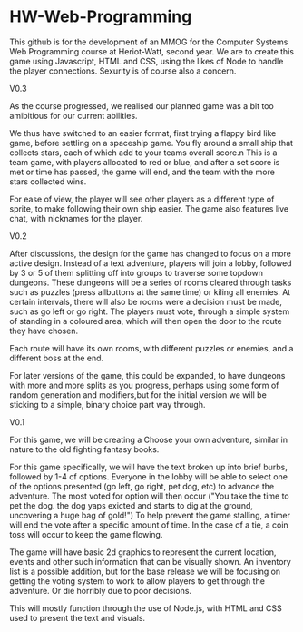 # HW-Web-Programming

This github is for the development of an MMOG for the Computer Systems Web Programming course at Heriot-Watt, second year. We are to create this game using Javascript, HTML and CSS, using the likes of Node to handle the player connections. Sexurity is of course also a concern.

V0.3

As the course progressed, we realised our planned game was a bit too amibitious for our current abilities.

We thus have switched to an easier format, first trying a flappy bird like game, before settling on a spaceship game. You fly around a small ship that collects stars, each of which add to your teams overall score.n This is a team game, with players allocated to red or blue, and after a set score is met or time has passed, the game will end, and the team with the more stars collected wins.

For ease of view, the player will see other players as a different type of sprite, to make following their own ship easier. The game also features live chat, with nicknames for the player.

V0.2

After discussions, the design for the game has changed to focus on a more active design. Instead of a text adventure, players will join a lobby, followed by 3 or 5 of them splitting off into groups to traverse some topdown dungeons. These dungeons will be a series of rooms cleared through tasks such as puzzles (press allbuttons at the same time) or kiling all enemies. At certain intervals, there will also be rooms were a decision must be made, such as go left or go right. The players must vote, through a simple system of standing in a coloured area, which will then open the door to the route they have chosen.

Each route will have its own rooms, with different puzzles or enemies, and a different boss at the end.

For later versions of the game, this could be expanded, to have dungeons with more and more splits as you progress, perhaps using some form of random generation and modifiers,but for the initial version we will be sticking to a simple, binary choice part way through.

V0.1

For this game, we will be creating a Choose your own adventure, similar in nature to the old fighting fantasy books.

For this game specifically, we will have the text broken up into brief burbs, followed by 1-4 of options. Everyone in the lobby will be able to select one of the options presented (go left, go right, pet dog, etc) to advance the adventure. The most voted for option will then occur ("You take the time to pet the dog. the dog yaps exicted and starts to dig at the ground, uncovering a huge bag of gold!") To help prevent the game stalling, a timer will end the vote after a specific amount of time. In the case of a tie, a coin toss will occur to keep the game flowing.

The game will have basic 2d graphics to represent the current location, events and other such information that can be visually shown. An inventory list is a possible addition, but for the base release we will be focusing on getting the voting system to work to allow players to get through the adventure. Or die horribly due to poor decisions.

This will mostly function through the use of Node.js, with HTML and CSS used to present the text and visuals.
